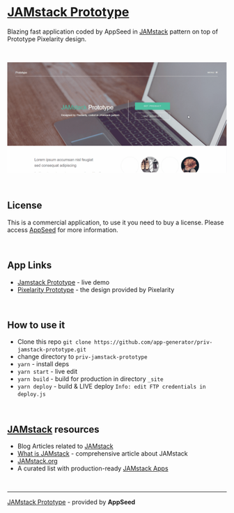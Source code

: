 # [JAMstack Prototype](https://appseed.us/apps/jamstack/jamstack-prototype-pixelarity)

Blazing fast application coded by AppSeed in [JAMstack](https://jamstack.org/) pattern on top of Prototype Pixelarity design.

<br />

![JAMstack Prototype - Gif animated intro.](https://github.com/app-generator/static/blob/master/products/jamstack-prototype-intro.gif?raw=true)

<br />

## License

This is a commercial application, to use it you need to buy a license. Please access [AppSeed](https://appseed.us/pricing) for more information.

<br />

## App Links

- [Jamstack Prototype](https://jamstack-prototype.appseed.us/) - live demo
- [Pixelarity Prototype](https://pixelarity.com/prototype) - the design provided by Pixelarity 

<br />

## How to use it

- Clone this repo `git clone https://github.com/app-generator/priv-jamstack-prototype.git`
- change directory to `priv-jamstack-prototype`
- `yarn` - install deps
- `yarn start` - live edit
- `yarn build` - build for production in directory `_site`
- `yarn deploy` - build & LIVE deploy `Info: edit FTP credentials in deploy.js `

<br />

## [JAMstack](https://jamstack.org/) resources

- Blog Articles related to [JAMstack](https://blog.appseed.us/tag/jamstack/)
- [What is JAMstack](https://blog.appseed.us/what-is-jamstack/) - comprehensive article about JAMstack
- [JAMstack.org](https://jamstack.org/)
- A curated list with production-ready [JAMstack Apps](https://appseed.us/apps/jamstack)

<br />

---
[JAMstack Prototype](https://appseed.us/apps/jamstack/jamstack-prototype-pixelarity) - provided by **AppSeed**
